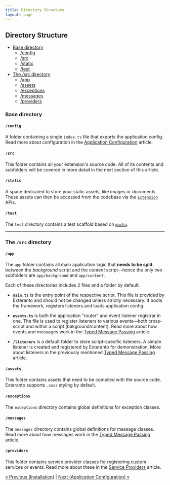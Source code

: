 ```yaml
---
title: Directory Structure
layout: page
---
```


## Directory Structure <!-- omit in toc -->

- [Base directory](#base-directory)
  - [/config](#config)
  - [/src](#src)
  - [/static](#static)
  - [/test](#test)
- [The /src directory](#the-src-directory)
  - [/app](#app)
  - [/assets](#assets)
  - [/exceptions](#exceptions)
  - [/messages](#messages)
  - [/providers](#providers)

### Base directory

#### `/config`

A folder containing a single `index.ts` file that exports the application
config. Read more about configuration in the
[Application Configuration][application-configuration] article.

#### `/src`

This folder contains all your extension's source code. All of its contents and
subfolders will be covered in more detail in the next section of this article.

#### `/static`

A space dedicated to store your static assets, like images or documents. These
assets can then be accessed from the codebase via the [`Extension`][Extension]
APIs.

#### `/test`

The `test` directory contains a test scaffold based on [`mocha`][mocha].

---

### The `/src` directory

#### `/app`

The `app` folder contains all main application logic that **needs to be split**
between the _background_ script and the _content_ script&mdash;hence the only
two subfolders are `app/background` and `app/content`.

Each of these directories includes 2 files and a folder by default.

- **`main.ts`** is the entry point of the respective script. This file is
provided by Exteranto and should not be changed unless strictly necessary. It
boots the framework, registers listeners and loads application config.

- **`events.ts`** is both the application "router" and event listener registrar
in one. The file is used to register listeners to various events&mdash;both
cross-script and within a script (bakground/content). Read more about how
events and messages work in the [Typed Message Passing][typed-message-passing]
article.

- **`/listeners`** is a default folder to store script-specific listeners. A
simple listener is created and registered by Exteranto for demonstration. More
about listeners in the previously mentioned
[Typed Message Passing][typed-message-passing] article.

#### `/assets`

This folder contains assets that need to be compiled with the source code.
Exteranto supports `.sass` styling by default.

#### `/exceptions`

The `exceptions` directory contains global definitions for exception classes.

#### `/messages`

The `messages` directory contains global definitions for message classes. Read
more about how messages work in the
[Typed Message Passing][typed-message-passing] article.

#### `/providers`

This folder contains service provider classes for registering custom services or
events. Read more about these in the [Service Providers][service-providers]
article.

[&laquo; Previous (Installation)][installation]
|
[Next (Application Configuration) &raquo;][application-configuration]

<!-- References -->
[Extension]: TODO

[installation]: /articles/installation
[service-providers]: /articles/service-providers
[typed-message-passing]: /articles/typed-message-passing
[application-configuration]: /articles/application-configuration

[mocha]: https://mochajs.org/
